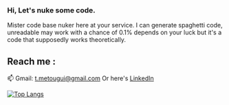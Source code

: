 ### Hi, Let's nuke some code.

Mister code base nuker here at your service. I can generate spaghetti code, unreadable may work with a chance of 0.1% depends on your luck
but it's a code that supposedly works theoretically.

## Reach me :
📫 Gmail: <a href="t.metougui@gmail.com">t.metougui@gmail.com</a>
Or here's <a href="https://www.linkedin.com/in/taha-metougui">LinkedIn</a>

[![Top Langs](https://github-readme-stats.vercel.app/api/top-langs/?username=Silverest12&hide=html,css,vim%20script,shell,lua,python&theme=dracula)](https://github.com/Silverest12/0xSilverest)
